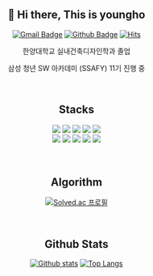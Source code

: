 <div align="center">

## 👋 Hi there, This is youngho
[![Gmail Badge](https://img.shields.io/badge/-youngho.dev@gmail.com-c14438?style=flat&logo=Gmail&logoColor=white&link=mailto:youngho.dev@gmail.com)](mailto:youngho.dev@gmail.com)
[![Github Badge](https://img.shields.io/badge/-youngho98-grey?style=flat&logo=github&logoColor=white&link=https://github.com/youngho98/)](https://www.github.com/youngho98/)
[![Hits](https://hits.seeyoufarm.com/api/count/incr/badge.svg?url=https%3A%2F%2Fgithub.com%2Fyoungho98&count_bg=%2379C83D&title_bg=%23555555&icon=&icon_color=%23E7E7E7&title=hits&edge_flat=false)](https://hits.seeyoufarm.com)

한양대학교 실내건축디자인학과 졸업

삼성 청년 SW 아카데미 (SSAFY) 11기 진행 중

<br>

## Stacks
<img src="https://img.shields.io/badge/java-007396?style=for-the-badge&logo=java&logoColor=white">
<img src="https://img.shields.io/badge/python-3776AB?style=for-the-badge&logo=python&logoColor=white">
<img src="https://img.shields.io/badge/html5-E34F26?style=for-the-badge&logo=html5&logoColor=white">
<img src="https://img.shields.io/badge/css-1572B6?style=for-the-badge&logo=css3&logoColor=white">
<img src="https://img.shields.io/badge/javascript-F7DF1E?style=for-the-badge&logo=javascript&logoColor=black">
<br>
<img src="https://img.shields.io/badge/mysql-4479A1?style=for-the-badge&logo=mysql&logoColor=white">
<img src="https://img.shields.io/badge/spring-6DB33F?style=for-the-badge&logo=spring&logoColor=white">
<img src="https://img.shields.io/badge/springboot-6DB33F?style=for-the-badge&logo=springboot&logoColor=white">
<img src="https://img.shields.io/badge/github-181717?style=for-the-badge&logo=github&logoColor=white">
<img src="https://img.shields.io/badge/git-F05032?style=for-the-badge&logo=git&logoColor=white">

<br>
<br>
<br>

## Algorithm
[![Solved.ac
프로필](http://mazassumnida.wtf/api/v2/generate_badge?boj=bluessom)](https://solved.ac/bluessom)

<br>

## Github Stats
[![Github stats](https://github-readme-stats.vercel.app/api?username=youngho98&show_icons=true&include_all_commits=true)](https://github.com/youngho98/github-readme-stats)
[![Top Langs](https://github-readme-stats.vercel.app/api/top-langs/?username=youngho98&layout=donut)](https://github.com/youngho98/github-readme-stats)

</div>
